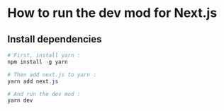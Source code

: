 # How to run the dev mod for Next.js

## Install dependencies

```powershell
# First, install yarn :
npm install -g yarn

# Then add next.js to yarn :
yarn add next.js

# And run the dev mod :
yarn dev
```
